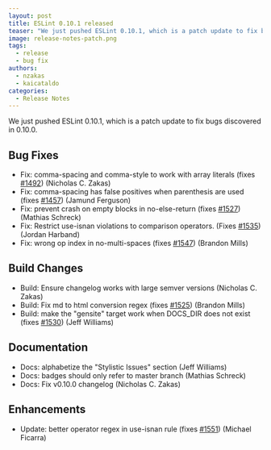 ```yaml
---
layout: post
title: ESLint 0.10.1 released
teaser: "We just pushed ESLint 0.10.1, which is a patch update to fix bugs discovered in 0.10.0."
image: release-notes-patch.png
tags:
  - release
  - bug fix
authors:
  - nzakas
  - kaicataldo
categories:
  - Release Notes
---
```


We just pushed ESLint 0.10.1, which is a patch update to fix bugs discovered in 0.10.0.

## Bug Fixes

* Fix: comma-spacing and comma-style to work with array literals (fixes [#1492](https://github.com/eslint/eslint/issues/1492)) (Nicholas C. Zakas)
* Fix: comma-spacing has false positives when parenthesis are used (fixes [#1457](https://github.com/eslint/eslint/issues/1457)) (Jamund Ferguson)
* Fix: prevent crash on empty blocks in no-else-return (fixes [#1527](https://github.com/eslint/eslint/issues/1527)) (Mathias Schreck)
* Fix: Restrict use-isnan violations to comparison operators. (Fixes [#1535](https://github.com/eslint/eslint/issues/1535)) (Jordan Harband)
* Fix: wrong op index in no-multi-spaces (fixes [#1547](https://github.com/eslint/eslint/issues/1547)) (Brandon Mills)

## Build Changes

* Build: Ensure changelog works with large semver versions (Nicholas C. Zakas)
* Build: Fix md to html conversion regex (fixes [#1525](https://github.com/eslint/eslint/issues/1525)) (Brandon Mills)
* Build: make the "gensite" target work when DOCS_DIR does not exist (fixes [#1530](https://github.com/eslint/eslint/issues/1530)) (Jeff Williams)

## Documentation

* Docs: alphabetize the "Stylistic Issues" section (Jeff Williams)
* Docs: badges should only refer to master branch (Mathias Schreck)
* Docs: Fix v0.10.0 changelog (Nicholas C. Zakas)

## Enhancements

* Update: better operator regex in use-isnan rule (fixes [#1551](https://github.com/eslint/eslint/issues/1551)) (Michael Ficarra)
